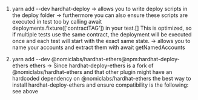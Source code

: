 1. yarn add --dev hardhat-deploy 
    ->  allows you to write deploy scripts in the deploy folder
    -> furthermore you can also ensure these scripts are executed in test too by calling await deployments.fixture(['contractTAG']) in your test.[]
This is optimized, so if multiple tests use the same contract, the deployment will be executed once and each test will start with the exact same state.
    -> allows you to name your accounts and extract them with await getNamedAccounts

2. yarn add --dev  @nomiclabs/hardhat-ethers@npm:hardhat-deploy-ethers ethers
    ->  Since hardhat-deploy-ethers is a fork of @nomiclabs/hardhat-ethers and that other plugin might have an hardcoded dependency on @nomiclabs/hardhat-ethers the best way to install hardhat-deploy-ethers and ensure compatibility is the following: see above